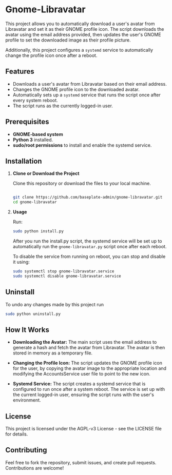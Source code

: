 # Gnome-Libravatar

This project allows you to automatically download a user's avatar from Libravatar and set it as their GNOME profile icon. The script downloads the avatar using the email address provided, then updates the user's GNOME profile to set the downloaded image as their profile picture.

Additionally, this project configures a `systemd` service to automatically change the profile icon once after a reboot.

## Features

-   Downloads a user's avatar from Libravatar based on their email address.
-   Changes the GNOME profile icon to the downloaded avatar.
-   Automatically sets up a `systemd` service that runs the script once after every system reboot.
-   The script runs as the currently logged-in user.

## Prerequisites

-   **GNOME-based system**
-   **Python 3** installed.
-   **sudo/root permissions** to install and enable the systemd service.

## Installation

1.  **Clone or Download the Project**

    Clone this repository or download the files to your local machine.

    ```bash

    git clone https://github.com/baseplate-admin/gnome-libravatar.git
    cd gnome-libravatar

    ```

2.  **Usage**

    Run:

    ```bash
    sudo python install.py
    ```

    After you run the install.py script, the systemd service will be set up to automatically run the `gnome-libravatar.py` script once after each reboot.

    To disable the service from running on reboot, you can stop and disable it using:

    ```bash
    sudo systemctl stop gnome-libravatar.service
    sudo systemctl disable gnome-libravatar.service
    ```

## Uninstall

To undo any changes made by this project run

```bash
sudo python uninstall.py
```

## How It Works

-   **Downloading the Avatar:** The main script uses the email address to generate a hash and fetch the avatar from Libravatar. The avatar is then stored in memory as a temporary file.

-   **Changing the Profile Icon:** The script updates the GNOME profile icon for the user, by copying the avatar image to the appropriate location and modifying the AccountsService user file to point to the new icon.

-   **Systemd Service:** The script creates a systemd service that is configured to run once after a system reboot. The service is set up with the current logged-in user, ensuring the script runs with the user's environment.

## License

This project is licensed under the AGPL-v3 License - see the LICENSE file for details.

## Contributing

Feel free to fork the repository, submit issues, and create pull requests. Contributions are welcome!

